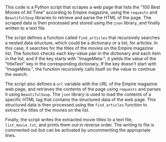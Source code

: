 <p>This code is a Python script that scrapes a web page that lists the "100 Best Movies of All Time" according to Empire magazine, using the <code>requests</code> and <code>BeautifulSoup</code> libraries to retrieve and parse the HTML of the page. The scraped data is then processed and stored using the <code>json</code> library, and finally written to a text file.</p>
<p>The script defines a function called <code>find_articles</code> that recursively searches a nested data structure, which could be a dictionary or a list, for articles. In this case, it searches for the titles of the movies on the Empire magazine list. The function checks each key-value pair in the dictionary and each item in the list, and if the key starts with "ImageMeta:", it yields the value of the "titleText" key in the corresponding dictionary. If the key doesn't start with "ImageMeta:", the function recursively calls itself on the value to continue the search.</p>
<p>The script also defines a <code>url</code> variable with the URL of the Empire magazine web page, and retrieves the contents of the page using <code>requests</code> and parses it using <code>BeautifulSoup</code>. The <code>json</code> library is used to load the contents of a specific HTML tag that contains the structured data of the web page. This structured data is then processed using the <code>find_articles</code> function to extract the titles of the movies on the list.</p>
<p>Finally, the script writes the extracted movie titles to a text file, <code>list_movie.txt</code>, and prints them out in reverse order. The writing to file is commented out but can be activated by uncommenting the appropriate lines.</p>
